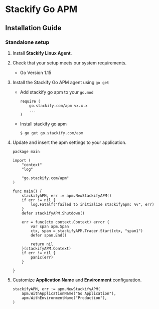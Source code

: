 # Stackify Go APM

## Installation Guide

### Standalone setup

1. Install **Stackify Linux Agent**.

2. Check that your setup meets our system requirements.
    - Go Version 1.15

3. Install the Stackify Go APM agent using `go get`
    - Add stackify go apm to your `go.mod`

        ```
        require (
            go.stackify.com/apm vx.x.x
            ...
        )
        ```

    - Install stackify go apm

        ```
        $ go get go.stackify.com/apm
        ```

4. Update and insert the apm settings to your application.

    ```
    package main

    import (
        "context"
        "log"

        "go.stackify.com/apm"
    )

    func main() {
        stackifyAPM, err := apm.NewStackifyAPM()
        if err != nil {
            log.Fatalf("failed to initialize stackifyapm: %v", err)
        }
        defer stackifyAPM.Shutdown()

        err = func(ctx context.Context) error {
            var span apm.Span
            ctx, span = stackifyAPM.Tracer.Start(ctx, "span1")
            defer span.End()

            return nil
        }(stackifyAPM.Context)
        if err != nil {
            panic(err)
        }

    }
    ```

5. Customize **Application Name** and **Environment** configuration.

    ```
    stackifyAPM, err := apm.NewStackifyAPM(
        apm.WithApplicationName("Go Application"),
        apm.WithEnvironmentName("Production"),
    )
    ```
